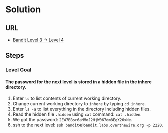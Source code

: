 # Solution

## URL
- [Bandit Level 3 → Level 4](https://overthewire.org/wargames/bandit/bandit4.html)

## Steps

### Level Goal

#### The password for the next level is stored in a hidden file in the inhere directory.
1. Enter `ls` to list contents of current working directory.
2. Change current working directory to `inhere` by typing `cd inhere`.
3. Enter `ls -a` to list everything in the directory including hidden files.
4. Read the hidden file `.hidden` using `cat` command: `cat .hidden`.
5. We got the password: `2EW7BBsr6aMMoJ2HjW067dm8EgX26xNe`.
6. ssh to the next level: `ssh bandit4@bandit.labs.overthewire.org -p 2220`.